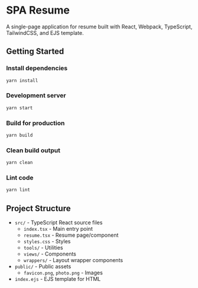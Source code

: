 # SPA Resume

A single-page application for resume built with React, Webpack, TypeScript, TailwindCSS, and EJS template.

## Getting Started

### Install dependencies
```bash
yarn install
```

### Development server
```bash
yarn start
```


### Build for production
```bash
yarn build
```

### Clean build output
```bash
yarn clean
```

### Lint code
```bash
yarn lint
```


## Project Structure
- `src/` - TypeScript React source files
	- `index.tsx` - Main entry point
	- `resume.tsx` - Resume page/component
	- `styles.css` - Styles
	- `tools/` - Utilities
	- `views/` - Components
	- `wrappers/` - Layout wrapper components
- `public/` - Public assets
	- `favicon.png`, `photo.png` - Images
- `index.ejs` - EJS template for HTML

